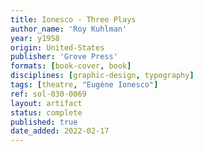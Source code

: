 ```yaml
---
title: Ionesco - Three Plays
author_name: 'Roy Kuhlman'
year: y1958
origin: United-States
publisher: 'Grove Press'
formats: [book-cover, book]
disciplines: [graphic-design, typography]
tags: [theatre, "Eugène Ionesco"]
ref: sol-030-0069
layout: artifact
status: complete
published: true
date_added: 2022-02-17
---
```

